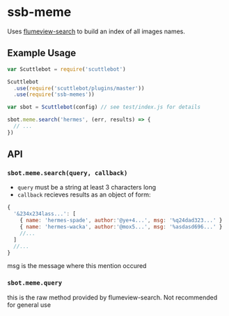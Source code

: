 # ssb-meme

Uses [flumeview-search](https://github.com/flumedb/flumeview-search) to build an index of all images names.

## Example Usage

```js
var Scuttlebot = require('scuttlebot')

Scuttlebot
  .use(require('scuttlebot/plugins/master'))
  .use(require('ssb-memes'))

var sbot = Scuttlebot(config) // see test/index.js for details

sbot.meme.search('hermes', (err, results) => {
  // ...
})
```


## API

### `sbot.meme.search(query, callback)`

- `query` must be a string at least 3 characters long
- `callback` recieves results as an object of form: 

```js
{
  '&234x234lass...': [
    { name: 'hermes-spade', author:'@ye+4...', msg: '%q24dad323...' }
    { name: 'hermes-wacka', author:'@mox5...', msg: '%asdasd696...' }
    //...
  ]
  //...
}
```

msg is the message where this mention occured

### `sbot.meme.query`

this is the raw method provided by flumeview-search. Not recommended for general use

